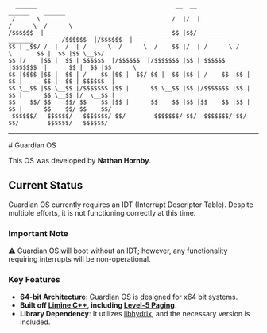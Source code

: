 ```
  ______                                       __  __                             ______    ______  
 /      \                                     /  |/  |                           /      \  /      \ 
/$$$$$$  | __    __   ______    ______    ____$$ |$$/   ______   _______        /$$$$$$  |/$$$$$$  |
$$ | _$$/ /  |  /  | /      \  /      \  /    $$ |/  | /      \ /       \       $$ |  $$ |$$ \__$$/ 
$$ |/    |$$ |  $$ | $$$$$$  |/$$$$$$  |/$$$$$$$ |$$ | $$$$$$  |$$$$$$$  |      $$ |  $$ |$$      \ 
$$ |$$$$ |$$ |  $$ | /    $$ |$$ |  $$/ $$ |  $$ |$$ | /    $$ |$$ |  $$ |      $$ |  $$ | $$$$$$  |
$$ \__$$ |$$ \__$$ |/$$$$$$$ |$$ |      $$ \__$$ |$$ |/$$$$$$$ |$$ |  $$ |      $$ \__$$ |/  \__$$ |
$$    $$/ $$    $$/ $$    $$ |$$ |      $$    $$ |$$ |$$    $$ |$$ |  $$ |      $$    $$/ $$    $$/ 
 $$$$$$/   $$$$$$/   $$$$$$$/ $$/        $$$$$$$/ $$/  $$$$$$$/ $$/   $$/        $$$$$$/   $$$$$$/

```
<hr>
# Guardian OS

This OS was developed by **Nathan Hornby**.

## Current Status

Guardian OS currently requires an IDT (Interrupt Descriptor Table). Despite multiple efforts, it is not functioning correctly at this time.

### Important Note
⚠️ Guardian OS will boot without an IDT; however, any functionality requiring interrupts will be non-operational.

### Key Features
- **64-bit Architecture**: Guardian OS is designed for x64 bit systems.
- **Built off [Limine C++](https://github.com/limine-bootloader/limine-cpp-template), including [Level-5 Paging](https://en.wikipedia.org/wiki/Intel_5-level_paging).**
- **Library Dependency**: It utilizes [libhydrix](https://github.com/AzureianGH/libhydrix), and the necessary version is included.
